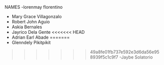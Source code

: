 NAMES
-lorenmay florentino
- Mary Grace Villagonzalo
- Robert John Aguio
- Askia Bernales
- Jayrico Dela Gente
<<<<<<< HEAD
- Adrian Earl Abade
=======
- Glenndely Pikitpikit
>>>>>>> 49a8fe01fb737e592e3d6da56e958939f5c1c9f7
-Jaybe Solatorio